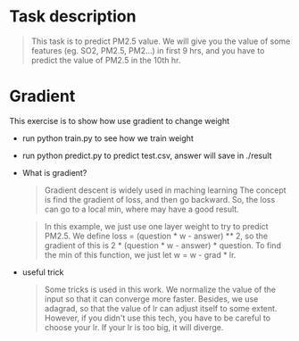 # Task description
> This task is to predict PM2.5 value. We will give you the value of some features
    (eg. SO2, PM2.5, PM2...) in first 9 hrs, and you have to predict the value of 
    PM2.5 in the 10th hr.

# Gradient
This exercise is to show how use gradient to change weight
* run python train.py to see how we train weight
* run python predict.py to predict test.csv, answer will save in ./result

* What is gradient?
    > Gradient descent is widely used in maching learning
    The concept is find the gradient of loss, and then go backward.
    So, the loss can go to a local min, where may have a good result.
    
    > In this example, we just use one layer weight to try to predict PM2.5.
    We define loss = (question * w - answer) ** 2, so the gradient of this is 
    2 * (question * w - answer) * question. To find the min of this function, 
    we just let w = w - grad * lr.
* useful trick   
    > Some tricks is used in this work. We normalize the value of the input so that 
    it can converge more faster. Besides, we use adagrad, so that the value of 
    lr can adjust itself to some extent. However, if you didn't use this tech, 
    you have to be careful to choose your lr. If your lr is too big, it will diverge.
